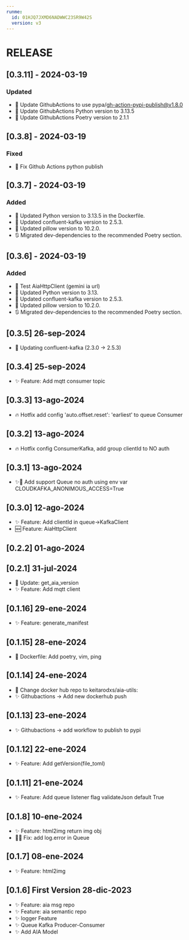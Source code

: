 ```yaml
---
runme:
  id: 01HJQ7JXMD6NADWWC23SR9W42S
  version: v3
---
```


# RELEASE

## [0.3.11] - 2024-03-19
### Updated
- 🔄 Update GithubActions to use pypa/gh-action-pypi-publish@v1.8.0
- 🔄 Update GithubActions Python version to 3.13.5
- 🔄 Update GithubActions Poetry version to 2.1.1

## [0.3.8] - 2024-03-19
### Fixed
- 🐞 Fix Github Actions python publish

## [0.3.7] - 2024-03-19
### Added
- 🔄 Updated Python version to 3.13.5 in the Dockerfile.
- 🔄 Updated confluent-kafka version to 2.5.3.
- 🔄 Updated pillow version to 10.2.0.
- 🔃 Migrated dev-dependencies to the recommended Poetry section.

## [0.3.6] - 2024-03-19
### Added
- 🧪 Test AiaHttpClient (gemini ia url)
- 🔄 Updated Python version to 3.13.
- 🔄 Updated confluent-kafka version to 2.5.3.
- 🔄 Updated pillow version to 10.2.0.
- 🔃 Migrated dev-dependencies to the recommended Poetry section.

## [0.3.5] 26-sep-2024

- 🔄 Updating confluent-kafka (2.3.0 -> 2.5.3)

## [0.3.4] 25-sep-2024

- ✨ Feature: Add mqtt consumer topic

## [0.3.3] 13-ago-2024

- 🔥 Hotfix add config 'auto.offset.reset': 'earliest' to queue Consumer

## [0.3.2] 13-ago-2024

- 🔥 Hotfix config ConsumerKafka, add group clientId to NO auth

## [0.3.1] 13-ago-2024

- ✨🔧 Add support Queue no auth using env var CLOUDKAFKA_ANONIMOUS_ACCESS=True

## [0.3.0] 12-ago-2024

- ✨ Feature: Add clientId in queue->KafkaClient
- 🆕 Feature: AiaHttpClient

## [0.2.2] 01-ago-2024

## [0.2.1] 31-jul-2024

- 🔄 Update: get_aia_version
- ✨ Feature: Add mqtt client

## [0.1.16] 29-ene-2024

- ✨ Feature: generate_manifest

## [0.1.15] 28-ene-2024

- 🔄 Dockerfile: Add poetry, vim, ping

## [0.1.14] 24-ene-2024

- 🔧 Change docker hub repo to keitarodxs/aia-utils:<tag>
- ✨ Githubactions -> Add new dockerhub push

## [0.1.13] 23-ene-2024

- ✨ Githubactions -> add workflow to publish to pypi

## [0.1.12] 22-ene-2024

- ✨ Feature: Add getVersion(file_toml)

## [0.1.11] 21-ene-2024

- ✨ Feature: Add queue listener flag validateJson default True

## [0.1.8] 10-ene-2024

- ✨ Feature: html2img return img obj
- 🐛🔧 Fix: add log.error in Queue

## [0.1.7] 08-ene-2024

- ✨ Feature: html2img

## [0.1.6] First Version 28-dic-2023

- ✨ Feature: aia msg repo
- ✨ Feature: aia semantic repo
- ✨ logger Feature
- ✨ Queue Kafka Producer-Consumer
- ✨ Add AIA Model


